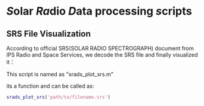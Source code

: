 # ***S***olar ***Ra***dio  ***D***ata processing ***s***cripts

## SRS File Visualization

According to official SRS(SOLAR RADIO SPECTROGRAPH)  document from IPS Radio and Space Services, we decode the SRS file and finally visualized it：

This script is named as "srads_plot_srs.m"

its a function and can be called as:

```matlab
srads_plot_srs('path/to/filename.srs')
```







